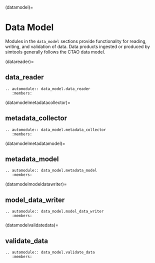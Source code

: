 (datamodel)=

# Data Model

Modules in the `data_model` sections provide functionality for reading, writing, and validation of data.
Data products ingested or produced by simtools generally follows the CTAO data model.

(datareader)=

## data_reader

```{eval-rst}
.. automodule:: data_model.data_reader
   :members:
```

(datamodelmetadatacollector)=

## metadata_collector

```{eval-rst}
.. automodule:: data_model.metadata_collector
   :members:
```

(datamodelmetadatamodel)=

## metadata_model

```{eval-rst}
.. automodule:: data_model.metadata_model
   :members:
```

(datamodelmodeldatawriter)=

## model_data_writer

```{eval-rst}
.. automodule:: data_model.model_data_writer
   :members:
```

(datamodelvalidatedata)=

## validate_data

```{eval-rst}
.. automodule:: data_model.validate_data
   :members:
```
